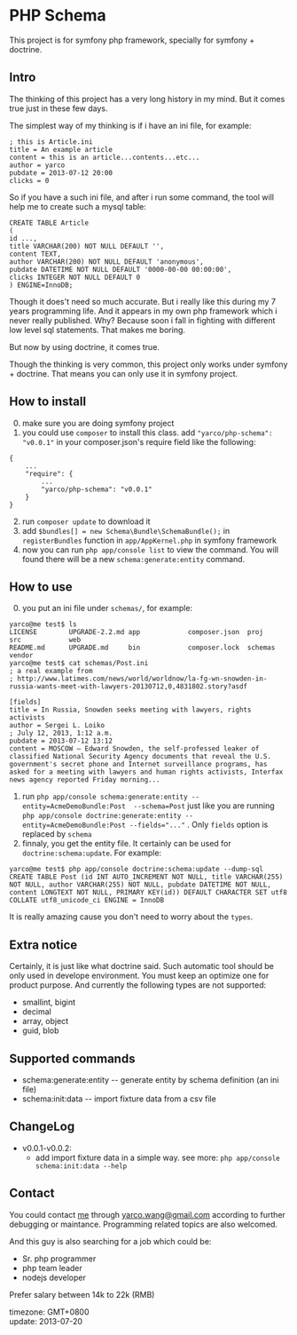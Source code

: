 PHP Schema
============
This project is for symfony php framework, specially for symfony + doctrine.

Intro
-----
The thinking of this project has a very long history in my mind. But it comes true just in these few days.

The simplest way of my thinking is if i have an ini file, for example:

```
; this is Article.ini
title = An example article
content = this is an article...contents...etc...
author = yarco
pubdate = 2013-07-12 20:00
clicks = 0
```

So if you have a such ini file, and after i run some command, the tool will help me to create such a mysql table:

```
CREATE TABLE Article
(
id ...,
title VARCHAR(200) NOT NULL DEFAULT '',
content TEXT,
author VARCHAR(200) NOT NULL DEFAULT 'anonymous',
pubdate DATETIME NOT NULL DEFAULT '0000-00-00 00:00:00',
clicks INTEGER NOT NULL DEFAULT 0
) ENGINE=InnoDB;
```

Though it does't need so much accurate. But i really like this during my 7 years programming life. And it appears in my own php framework which i never really published. Why? Because soon i fall in fighting with different low level sql statements. That makes me boring.

But now by using doctrine, it comes true.

Though the thinking is very common, this project only works under symfony + doctrine. That means you can only use it in symfony project.

How to install
--------------
0. make sure you are doing symfony project
1. you could use `composer` to install this class. add `"yarco/php-schema": "v0.0.1"` in your composer.json's require field like the following:

```
{
	...
	"require": {
		...
		"yarco/php-schema": "v0.0.1"
	}
}
```

2. run `composer update` to download it
3. add `$bundles[] = new Schema\Bundle\SchemaBundle();` in `registerBundles` function in `app/AppKernel.php` in symfony framework
4. now you can run `php app/console list` to view the command. You will found there will be a new `schema:generate:entity` command.

How to use
-----------
0. you put an ini file under `schemas/`, for example:

```
yarco@me test$ ls
LICENSE        UPGRADE-2.2.md app            composer.json  proj           src            web
README.md      UPGRADE.md     bin            composer.lock  schemas        vendor
yarco@me test$ cat schemas/Post.ini 
; a real example from
; http://www.latimes.com/news/world/worldnow/la-fg-wn-snowden-in-russia-wants-meet-with-lawyers-20130712,0,4831802.story?asdf

[fields]
title = In Russia, Snowden seeks meeting with lawyers, rights activists
author = Sergei L. Loiko
; July 12, 2013, 1:12 a.m.
pubdate = 2013-07-12 13:12
content = MOSCOW — Edward Snowden, the self-professed leaker of classified National Security Agency documents that reveal the U.S. government's secret phone and Internet surveillance programs, has asked for a meeting with lawyers and human rights activists, Interfax news agency reported Friday morning...
```

1. run `php app/console schema:generate:entity --entity=AcmeDemoBundle:Post  --schema=Post` just like you are running `php app/console doctrine:generate:entity --entity=AcmeDemoBundle:Post --fields="..."` . Only `fields` option is replaced by `schema`
2. finnaly, you get the entity file. It certainly can be used for `doctrine:schema:update`. For example:

```
yarco@me test$ php app/console doctrine:schema:update --dump-sql
CREATE TABLE Post (id INT AUTO_INCREMENT NOT NULL, title VARCHAR(255) NOT NULL, author VARCHAR(255) NOT NULL, pubdate DATETIME NOT NULL, content LONGTEXT NOT NULL, PRIMARY KEY(id)) DEFAULT CHARACTER SET utf8 COLLATE utf8_unicode_ci ENGINE = InnoDB
```

It is really amazing cause you don't need to worry about the `types`.

Extra notice
------------
Certainly, it is just like what doctrine said. Such automatic tool should be only used in develope environment. You must keep an optimize one for product purpose. And currently the following types are not supported:

* smallint, bigint
* decimal
* array, object
* guid, blob

Supported commands
------------------
* schema:generate:entity -- generate entity by schema definition (an ini file)
* schema:init:data -- import fixture data from a csv file

ChangeLog
----------
* v0.0.1-v0.0.2:
  * add import fixture data in a simple way. see more: `php app/console schema:init:data --help`

Contact
--------
You could contact [me][] through <yarco.wang@gmail.com> according to further debugging or maintance. Programming related topics are also welcomed.

And this guy is also searching for a job which could be:

* Sr. php programmer
* php team leader
* nodejs developer

Prefer salary between 14k to 22k (RMB)

timezone: GMT+0800  
update: 2013-07-20

[me]:http://bbish.net
